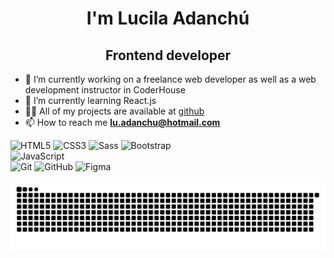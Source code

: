 <h1 align="center">I'm Lucila Adanchú</h1>
<h2 align="center">Frontend developer</h2>

- 🔭 I’m currently working on a freelance web developer as well as a web development instructor in CoderHouse
- 🌱 I’m currently learning React.js
- 👨‍💻 All of my projects are available at [github](https://github.com/Luadanchu?tab=repositories)
- 📫 How to reach me **lu.adanchu@hotmail.com**

![HTML5](https://img.shields.io/badge/-HTML5-%23E44D27?style=for-the-badge&logo=html5&logoColor=ffffff)
![CSS3](https://img.shields.io/badge/-CSS3-%231572B6?style=for-the-badge&logo=css3)
![Sass](https://img.shields.io/badge/-Sass-%23CC6699?style=for-the-badge&logo=sass&logoColor=ffffff)
![Bootstrap](https://img.shields.io/badge/bootstrap-%23563D7C.svg?style=for-the-badge&logo=bootstrap&logoColor=white)
<br>
![JavaScript](https://img.shields.io/badge/-JavaScript-%23F7DF1C?style=for-the-badge&logo=javascript&logoColor=000000&labelColor=%23F7DF1C&color=%23FFCE5A)
<br>
![Git](https://img.shields.io/badge/-Git-%23F05032?style=for-the-badge&logo=git&logoColor=%23ffffff)
![GitHub](https://img.shields.io/badge/-GitHub-181717?style=for-the-badge&logo=github)
![Figma](https://img.shields.io/badge/figma-%23F24E1E.svg?style=for-the-badge&logo=figma&logoColor=white)



![Snake animation](https://github.com/Luadanchu/Luadanchu/blob/main/github-contribution-grid-snake.svg)
<!--
**Luadanchu/Luadanchu** is a ✨ _special_ ✨ repository because its `README.md` (this file) appears on your GitHub profile.

